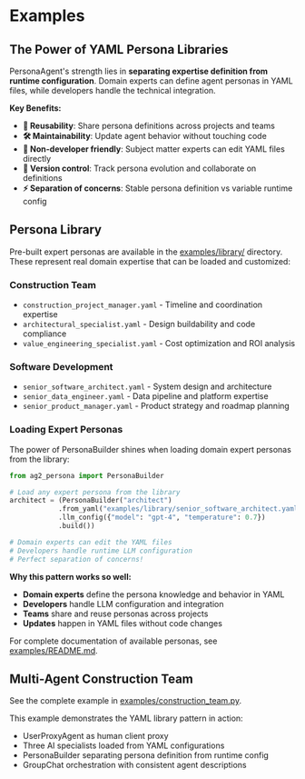 # Examples

## The Power of YAML Persona Libraries

PersonaAgent's strength lies in **separating expertise definition from runtime configuration**. Domain experts can define agent personas in YAML files, while developers handle the technical integration.

**Key Benefits:**
- **🔄 Reusability**: Share persona definitions across projects and teams
- **🛠️ Maintainability**: Update agent behavior without touching code
- **👥 Non-developer friendly**: Subject matter experts can edit YAML files directly
- **📝 Version control**: Track persona evolution and collaborate on definitions
- **⚡ Separation of concerns**: Stable persona definition vs variable runtime config

## Persona Library

Pre-built expert personas are available in the [examples/library/](https://github.com/rsnodgrass/ag2-persona/tree/main/examples/library) directory. These represent real domain expertise that can be loaded and customized:

### Construction Team
- `construction_project_manager.yaml` - Timeline and coordination expertise
- `architectural_specialist.yaml` - Design buildability and code compliance
- `value_engineering_specialist.yaml` - Cost optimization and ROI analysis

### Software Development
- `senior_software_architect.yaml` - System design and architecture
- `senior_data_engineer.yaml` - Data pipeline and platform expertise
- `senior_product_manager.yaml` - Product strategy and roadmap planning

### Loading Expert Personas

The power of PersonaBuilder shines when loading domain expert personas from the library:

```python
from ag2_persona import PersonaBuilder

# Load any expert persona from the library
architect = (PersonaBuilder("architect")
            .from_yaml("examples/library/senior_software_architect.yaml")
            .llm_config({"model": "gpt-4", "temperature": 0.7})
            .build())

# Domain experts can edit the YAML files
# Developers handle runtime LLM configuration
# Perfect separation of concerns!
```

**Why this pattern works so well:**
- **Domain experts** define the persona knowledge and behavior in YAML
- **Developers** handle LLM configuration and integration
- **Teams** share and reuse personas across projects
- **Updates** happen in YAML files without code changes

For complete documentation of available personas, see [examples/README.md](https://github.com/rsnodgrass/ag2-persona/blob/main/examples/README.md).

## Multi-Agent Construction Team

See the complete example in [examples/construction_team.py](https://github.com/rsnodgrass/ag2-persona/blob/main/examples/construction_team.py).

This example demonstrates the YAML library pattern in action:
- UserProxyAgent as human client proxy
- Three AI specialists loaded from YAML configurations
- PersonaBuilder separating persona definition from runtime config
- GroupChat orchestration with consistent agent descriptions